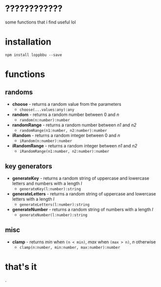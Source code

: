 # ????????????

some functions that i find useful lol

# installation

`npm install loppbbu --save`

# functions

## randoms

* **choose** - returns a random value from the parameters
    * `choose(...values:any):any`
* **random** - returns a random number between 0 and *n*
    * `random(n:number):number`
* **randomRange** - returns a random number between *n1* and *n2*
    * `randomRange(n1:number, n2:number):number`
* **iRandom** - returns a random integer between 0 and *n*
    * `iRandom(n:number):number`
* **iRandomRange** - returns a random integer between *n1* and *n2*
    * `iRandomRange(n1:number, n2:number):number`

## key generators

* **generateKey** - returns a random string of uppercase and lowercase letters and numbers with a length *l*
    * `generateKey(l:number):string`
* **generateLetters** - returns a random string of uppercase and lowercase letters with a length  *l*
    * `generateLetters(l:number):string`
* **generateNumber** - returns a random string of numbers with a length *l*
    * `generateNumber(l:number):string`

## misc

* **clamp** - returns *min* when `(n < min)`, *max* when `(max > n)`, *n* otherwise
    * `clamp(n:number, min:number, max:number):number`

# that's it

.